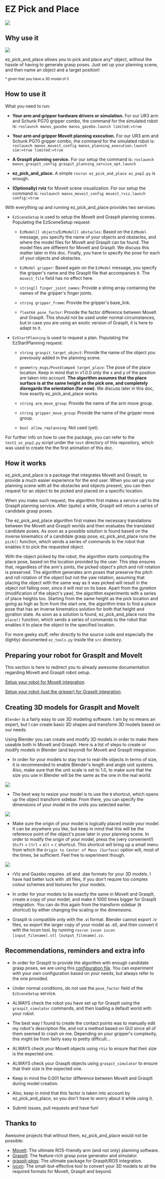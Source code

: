 # EZ Pick and Place

<img src="https://raw.githubusercontent.com/gstavrinos/ez_pick_and_place/master/doc/media/ez.gif">

## Why use it

<img src="https://raw.githubusercontent.com/gstavrinos/ez_pick_and_place/master/doc/media/demo.gif">

ez_pick_and_place allows you to pick and place any* object, without the hassle of having to generate grasp poses. Just set up your planning scene, and then name an object and a target position!



<sub>* given that you have a 3D model of it</sub>

## How to use it

What you need to run:

* __Your arm and gripper hardware drivers or simulation.__ For our UR3 arm and Schunk PG70 gripper combo, the command for the simulated robot is: `roslaunch manos_gazebo manos_gazebo.launch limited:=true` 

* __Your arm and gripper MoveIt planning execution.__ For our UR3 arm and Schunk PG70 gripper combo, the command for the simulated robot is: `roslaunch manos_moveit_config manos_planning_execution.launch sim:=true limited:=true`

* __A GraspIt planning service.__ For our setup the command is: `roslaunch manos_graspit_config graspit_planning_service_opt.launch`

* __ez_pick_and_place.__ A simple `rosrun ez_pick_and_place ez_pnp2.py` is enough.

* __(Optionally) rviz__ for MoveIt scene visualization. For our setup the command is: `roslaunch manos_moveit_config moveit_rviz.launch config:=true`

With everything up and running ez_pick_and_place provides two services:

* `EzSceneSetup` is used to setup the MoveIt and GraspIt planning scenes. Populating the EzSceneSetup request:

    * `EzModel[] objects`/`EzModel[] obstacles`: Based on the `EzModel` message, you specify the name of your objects and obstacles, and where the model files for MoveIt and GraspIt can be found. The model files are different for MoveIt and GraspIt. We discuss this matter later in this doc. Finally, you have to specify the pose for each of your objects and obstacles.

    * `EzModel gripper`: Based again on the `EzModel` message, you specify the gripper's name and the GraspIt file that accompanies it. The `moveit_file` field has no effect here.

    * `string[] finger_joint_names`: Provide a string array containing the names of the gripper's finger joints.

    * `string gripper_frame`: Provide the gripper's base_link.

    * `float64 pose_factor`: Provide the factor difference between MoveIt and GraspIt. This should not be used under normal circumstances, but in case you are using an exotic version of GraspIt, it is here to adapt to it.

* `EzStartPlanning` is used to request a plan. Populating the EzStartPlanning request:

    * `string graspit_target_object`: Provide the name of the object you previously added in the planning scene.

    * `geometry_msgs/PoseStamped target_place`: The pose of the place location. Keep in mind that in v1.0.0 only the x and y of the position are taken into account. __The algorithm assumes that the place surface is at the same height as the pick one, and completely disregards the orientation (for now)__. We discuss later in this doc, how exactly ez_pick_and_place works.

    * `string arm_move_group`: Provide the name of the arm move group.

    * `string gripper_move_group`: Provide the name of the gripper move group.

    * `bool allow_replanning`: Not used (yet).

For further info on how to use the package, you can refer to the `test2_ez_pnp2.py` script under the `test` directory of this repository, which was used to create the the first animation of this doc.


## How it works

ez_pick_and_place is a package that integrates MoveIt and GraspIt, to provide a much easier experience for the end user. When you set up your planning scene with all the obstacles and objects present, you can then request for an object to be picked and placed on a specific location.

When you make such request, the algorithm first makes a service call to the GraspIt planning service. After (quite) a while, GraspIt will return a series of candidate grasp poses.

The ez_pick_and_place algorithm first makes the necessary translations between the MoveIt and GraspIt worlds and then evaluates the translated candidate poses. As soon as a possible solution is found based on the inverse kinematics of a candidate grasp pose, ez_pick_and_place runs the `pick()` function, which sends a series of commands to the robot that enables it to pick the requested object.

With the object picked by the robot, the algorithm starts computing the place pose, based on the location provided by the user. This step ensures that, regardless of the arm's joints, the picked object's pitch and roll rotation is preserved. The algorithm generates arm poses that preserve the pitch and roll rotation of the object but not the yaw rotation, assuming that placing the object with the same way as it was picked will result in the object not falling over, since it will rest on its base. Apart from the _gyration_ (modification of the object's yaw), the algorithm experiments with a series of place heights too. Starting from the same height as the pick location and going as high as 5cm from the start one, the algorithm tries to find a place pose that has an inverse kinematics solution for both that height and gyration state. As soon as a solution is found, ez_pick_and_place runs the `place()` function, which sends a series of commands to the robot that enables it to place the object to the specified location.

For more geeky stuff, refer directly to the source code and especially the (lightly) documented `ez_tools.py` inside the `src` directory.

## Preparing your robot for GraspIt and MoveIt
This section is here to redirect you to already awesome documentation regarding MoveIt and GraspIt robot setup.

[Setup your robot for MoveIt integration](https://ros-planning.github.io/moveit_tutorials/doc/setup_assistant/setup_assistant_tutorial.html).


[Setup your robot (just the gripper) for GraspIt integration](https://github.com/JenniferBuehler/graspit-pkgs/wiki/urdf2graspit).


## Creating 3D models for GraspIt and MoveIt

`Blender` is a fairly easy to use 3D modeling software. I am by no means an expert, but I can create basic 3D shapes and transform 3D models based on our needs.

Using Blender you can create and modify 3D models in order to make them useable both in MoveIt and GraspIt. Here is a list of steps to create or modify models in Blender (and beyond) for MoveIt and GraspIt integration:

* In order for your models to stay true to real-life objects in terms of size, it is recommended to enable Blender's length and angle unit systems. Also, make sure that the unit scale is set to 1.0, to make sure that the size you use in Blender will be the same as the one in the real world.
<img src="https://raw.githubusercontent.com/gstavrinos/ez_pick_and_place/master/doc/media/blender_units.png">

* The best way to resize your model is to use the `N` shortcut, which opens up the object transform sidebar. From there, you can specify the dimensions of your model in the units you selected earlier.
<img src="https://raw.githubusercontent.com/gstavrinos/ez_pick_and_place/master/doc/media/blender_transform_sidebar.png">

* Make sure the origin of your model is logically placed inside your model. It can be anywhere you like, but keep in mind that this will be the reference point of the object's pose later in your planning scene. In order to modify the origin of your model, press the (very convenient!) `Shift` + `Ctrl` + `Alt` + `C` shortcut. This shortcut will bring up a small menu from which the `Origin to Center of Mass (Surface)` option will, most of the times, be sufficient. Feel free to experiment though.
<img src="https://raw.githubusercontent.com/gstavrinos/ez_pick_and_place/master/doc/media/blender_set_origin.png">

* rViz and Gazebo requires .stl and .dae formats for your 3D models. I have had better luck with .stl files, if you don't require too complex colour schemes and textures for your models.

* In order for your models to be exactly the same in MoveIt and GraspIt, create a copy of your model, and make it 1000 times bigger for GraspIt integration. You can do this again from the transform sidebar (`N` shortcut) by either changing the scaling or the dimensions.

* GraspIt is compatible only with the .vi format. Blender cannot export .iv files, so export the larger copy of your model as .stl, and then convert it with the ivcon tool, by running `rosrun ivcon ivcon [input_filename].stl [output_filename].iv`.

## Recommendations, reminders and extra info

* In order for GraspIt to provide the algorithm with enough candidate grasp poses, we are using this [configuration file](https://github.com/Roboskel-Manipulation/manos_graspit_config/blob/master/config/graspit_planner_opt.yaml). You can experiment with your own configuration based on your needs, but always refer to the one provided.

* Under normal conditions, do not use the `pose_factor` field of the `EzSceneSetup` service.

* ALWAYS check the robot you have set up for GraspIt using the `graspit_simulator` commands, and then loading a default world with your robot.

* The best way I found to create the contact points was to manually edit my robot's description file, and not a method based on GUI since all of them seemed to crash on me. Depending on your gripper's complexity, this might be from fairly easy to pretty difficult...

* ALWAYS check your MoveIt objects using `rViz` to ensure that their size is the expected one.

* ALWAYS check your GraspIt objects using `graspit_simulator` to ensure that their size is the expected one.

* Keep in mind the 0.001 factor difference between MoveIt and GraspIt during model creation.

* Also, keep in mind that this factor is taken into account by ez_pick_and_place, so you don't have to worry about it while using it.

* Submit issues, pull requests and have fun!

## Thanks to
Awesome projects that without them, ez_pick_and_place would not be possible:
* [MoveIt](https://moveit.ros.org/): The ultimate ROS-friendly arm (and not only) planning software.
* [GraspIt](https://graspit-simulator.github.io/): The feature-rich grasp pose generator and simulator.
* [graspit-pkgs](https://github.com/JenniferBuehler/graspit-pkgs): The ultimate package for GraspIt/ROS integration.
* [ivcon](https://github.com/ros/ivcon): The small-but-effective tool to convert your 3D models to all the required formats for MoveIt, GraspIt and beyond.
